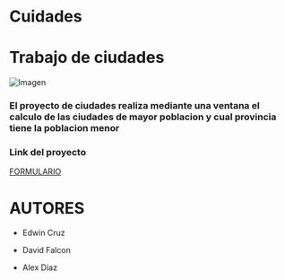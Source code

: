 # Cuidades
<h1>Trabajo de ciudades </h1>

![Imagen](https://www.universidades.com.ec/logos/original/logo-instituto-tecnologico-superior-quito.png)

<h3>El proyecto de ciudades realiza mediante una ventana el calculo de las ciudades de mayor poblacion y cual provincia tiene la poblacion menor</h3>

<h3>Link del proyecto</h3>

[FORMULARIO](https://github.com/ecruzq1/Cuidades/blob/master/Form1.vb)


<h1>AUTORES</h1>

* Edwin Cruz
- David Falcon
* Alex Diaz

